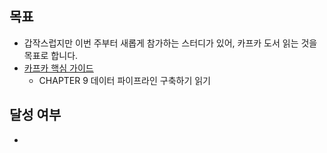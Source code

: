 ## 목표

- 갑작스럽지만 이번 주부터 새롭게 참가하는 스터디가 있어, 카프카 도서 읽는 것을 목표로 합니다.
- [카프카 핵심 가이드](https://product.kyobobook.co.kr/detail/S000201464167)
  - CHAPTER 9 데이터 파이프라인 구축하기 읽기

## 달성 여부
- 
